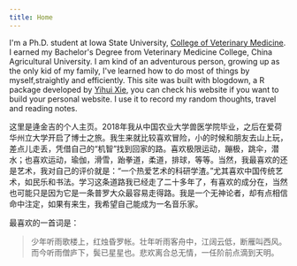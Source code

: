 ```yaml
---
title: Home
---
```


I'm a Ph.D. student at Iowa State University,  [College of Veterinary Medicine](https://vetmed.iastate.edu/users/pjj0702).
I earned my Bachelor's Degree from Veterinary Medicine College, China Agricultural University. I am kind of an adventurous person, growing up as the only kid of my family, I've learned how to do most of things by myself,straightly and efficiently. This site was built with blogdown, a R package developed by [Yihui Xie](https://yihui.org), you can check his website if you want to build your personal website. I use it to record my random thoughts, travel and reading notes.

这里是逄金吉的个人主页。2018年我从中国农业大学兽医学院毕业，之后在爱荷华州立大学开启了博士之旅。我生来就比较喜欢冒险，小的时候和朋友去山上玩，差点儿走丢，凭借自己的“机智”找到回家的路。喜欢极限运动，蹦极，跳伞，潜水；也喜欢运动，瑜伽，滑雪，跆拳道，柔道，排球，等等。当然，我最喜欢的还是艺术，我对自己的评价就是：“一个热爱艺术的科研学渣。”尤其喜欢中国传统艺术，如民乐和书法。学习这条道路我已经走了二十多年了，有喜欢的成分在，当然也可能只是因为它是一条普罗大众最容易走得路。我是一个无神论者，却有点相信命中注定，如果有来生，我希望自己能成为一名音乐家。

最喜欢的一首词是：

> 少年听雨歌楼上，红烛昏罗帐。壮年听雨客舟中，江阔云低，断雁叫西风。 
> 而今听雨僧庐下，鬓已星星也。悲欢离合总无情，一任阶前点滴到天明。




